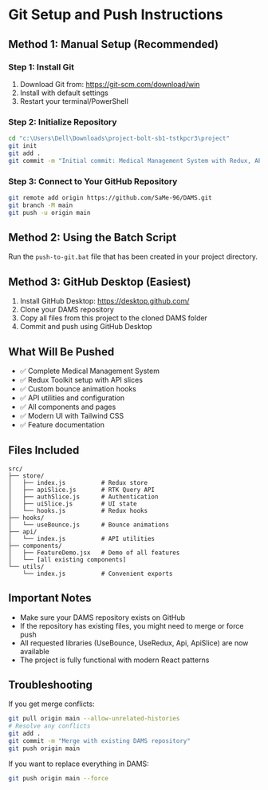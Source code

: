 # Git Setup and Push Instructions

## Method 1: Manual Setup (Recommended)

### Step 1: Install Git
1. Download Git from: https://git-scm.com/download/win
2. Install with default settings
3. Restart your terminal/PowerShell

### Step 2: Initialize Repository
```bash
cd "c:\Users\Dell\Downloads\project-bolt-sb1-tstkpcr3\project"
git init
git add .
git commit -m "Initial commit: Medical Management System with Redux, API, and Bounce features"
```

### Step 3: Connect to Your GitHub Repository
```bash
git remote add origin https://github.com/SaMe-96/DAMS.git
git branch -M main
git push -u origin main
```

## Method 2: Using the Batch Script

Run the `push-to-git.bat` file that has been created in your project directory.

## Method 3: GitHub Desktop (Easiest)

1. Install GitHub Desktop: https://desktop.github.com/
2. Clone your DAMS repository
3. Copy all files from this project to the cloned DAMS folder
4. Commit and push using GitHub Desktop

## What Will Be Pushed

- ✅ Complete Medical Management System
- ✅ Redux Toolkit setup with API slices
- ✅ Custom bounce animation hooks
- ✅ API utilities and configuration
- ✅ All components and pages
- ✅ Modern UI with Tailwind CSS
- ✅ Feature documentation

## Files Included

```
src/
├── store/
│   ├── index.js          # Redux store
│   ├── apiSlice.js       # RTK Query API
│   ├── authSlice.js      # Authentication
│   ├── uiSlice.js        # UI state
│   └── hooks.js          # Redux hooks
├── hooks/
│   └── useBounce.js      # Bounce animations
├── api/
│   └── index.js          # API utilities
├── components/
│   ├── FeatureDemo.jsx   # Demo of all features
│   └── [all existing components]
└── utils/
    └── index.js          # Convenient exports
```

## Important Notes

- Make sure your DAMS repository exists on GitHub
- If the repository has existing files, you might need to merge or force push
- All requested libraries (UseBounce, UseRedux, Api, ApiSlice) are now available
- The project is fully functional with modern React patterns

## Troubleshooting

If you get merge conflicts:
```bash
git pull origin main --allow-unrelated-histories
# Resolve any conflicts
git add .
git commit -m "Merge with existing DAMS repository"
git push origin main
```

If you want to replace everything in DAMS:
```bash
git push origin main --force
```
